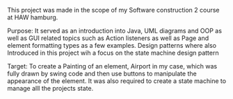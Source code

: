 This project was made in the scope of my Software construction 2 course at HAW hamburg.

Purpose: It served as an introduction into Java, UML diagrams and OOP as well as GUI related topics such as Action listeners as well as Page and element formatting types as a few examples. Design patterns where also Introduced in this project wih a focus on the state machine design pattern

Target: To create a Painting of an element, Airport in my case, which was fully drawn by swing code and then use buttons to manipulate the appearance of the element. It was also required to create a state machine to manage alll the projects state.
